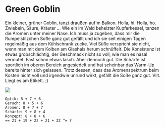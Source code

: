 # Green Goblin

Ein kleiner, grüner Goblin, tanzt draußen auf'm Balkon. Holla, hi. Holla, ho. Zwiebeln, Säure, Kräuter … Wie ein im Wald beheizter Kupferkessel, tanzen die Aromen unter meiner Nase. Ich muss ja zugeben, dass mir die Rumpelstilzchen Soße ganz gut gefällt und ich sie seit einigen Tagen regelmäßig aus dem Kühlschrank zucke. Viel Süße verspricht sie nicht, wenn man mit dem Kolben am Glashals herum schnüffelt. Die Konsistenz ist etwas grobschlächtig, der Geschmack nicht so voll, wie man es nasal vermutet. Fast schon etwas lasch. Aber dennoch gut. Die Schärfe ist sportlich im oberen Bereich angesiedelt und hat scheinbar das Warm-Up bereits hinter sich gelassen. Trotz dessen, dass das Aromenspektrum beim Kosten nicht voll und irgendwie unrund wirkt, gefällt die Soße ganz gut. Vllt. Liegt es am Etikett. ;\)

![](https://farm8.staticflickr.com/7801/46553933062_9ac2ace755_b.jpg)

```text
Optik: 8 + 7 + 6
Geruch: 8 + 5 + 6
Aromen: 8 + 7 + 7
Schärfe: 9 + 8 + 4
Konzept: 8 + 8 + 6
== 21 + 19 + 22 + 21 + 22 ^= 7
```

